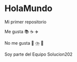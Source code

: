 # HolaMundo

Mi primer repositorio

Me gusta 📚 ☕ ✈️

No me gusta 🥶 ⛈️ 📸

Soy parte del Equipo Solucion202
